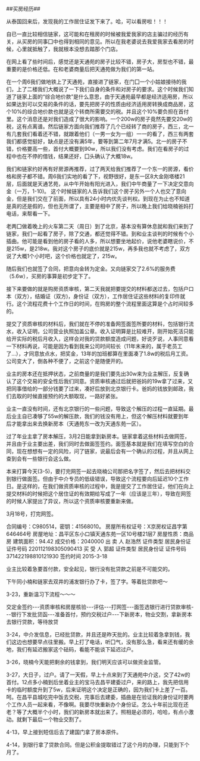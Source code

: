 ##买房经历##

   从泰国回来后，发现我的工作居住证发下来了。哈，可以看房啦！！！

   自已一直比较相信链家，这可能和在租房的时候被我爱我家的店主骗过的经历有关，从买房的同事囗中也得到相同的意见。所以在我老婆说去我爱我家去看房的时候，心里就抵触了，我就根本没想去踏那个门店。

   在网上看了些时间后，感觉还是天通苑的房子比较不错，房子大，房型也不错，最重要的是价格还低。在和老婆商量后把天通苑做为我们的第一站。
   
   在一个周6我们做地铁上了天通苑，直接进了链家，在门囗一个小姑娘接待的我们，上了二楼我们大概说了一下我们自身的条件和对房子的要求。这个时候我们知道了链家上面的“综合地价款”是什么意思，由于天通苑最早都是经济适用房，所以如果达到可以交易的条件的话，要先把房子的性质由经济适用房转换成商品房，这个10%的综合地价款也就是这个转商所需要交的税。并且这个10%要负担在首付里。这个消息还是对我们造成了很大的影响。一个200w的房子竟然先要交20w的税，这有点离谱。然后链家方面向我们推荐了几个已经转了商的房子，西三，北一有几套我们看着还不错，就跟着他们（一男一女为一组）一一的看了，西三有两套我们都感觉挺好，缺点是还没有满5年，要等到第二年7月才满5。北一的房子不错，价格要高一些，首付大概要到90w，所以我们没有考虑。我们在看房子的过程中也在不停的借钱，结果还好，囗头确认了大概18w。

   我们和链家约好再有好房源再推荐，过了两天给我们推荐了一个东一的房源，看价格和房子都不错。周6我们实地的看了下，视野很好，是东一区8大金刚塔楼21层，后面就是天通艺苑，从中午开始有阳光进入，我们中午商量了一下决定交意向金（一万，1-10)。 这个时候链家的人告诉我们这个房子另外一个人也交了意向金，但是我们交在了前面，所以具有24小时内优先谈判权。到现在为止也不知道是真的还是假的，但也无所谓了，主要是相中了房子，所以晚上我们给晓楠爸妈打电话，来帮看一下。

   老两囗做着晚上的火车第二天（周日）到了北京，基本没有算休息就和我们来到了链家，我们一起看了房子，除了交通，都还觉得不错。到和业主谈判的时候有个小插曲。他可能是看到他的房子看的人多，所以想要坐地起价，说他老婆瞎说价，不是215w，是218w。我对这个房子的底价就是215w，再多我也就不考虑了，双方说了大概1个小时吧，这个价格也就定了，215w。

   随后我们也就签了合同，把意向金转为定金。又向链家交了2.6%的服务费（5.6w），买房的事算是初步定下了。

   接下来要做的就是购房资质审核，第二天我就把要提交的材料都送过去，包括户口本（双方），结婚证（双方)，身份证（双方），工作居住证这些材料的复印件就行。这个流程花费十个工作日的时间，在购房的整个流程里面这算是个占时间较多的。

   提交了资质审核的材料后，我们就在不停的准备网签面签所要的材料，包括银行流水，收入证明，公司营业执照加盖公章。收入证明算是比较难开，刚开始死活只能给开实际的税后月收入，这样会对我的贷款额度造成问题，好说歹说，人事同意看一下材料再说，可能是因为看到我来公司时间较长（11年末来的，属于老员工了...），才同意放点水，把奖金，13年的加班都算在里面凑了1.8w的税后月工资。公司变大了，倒各种不便了，之前这个是随便开的。

   业主的房本还在抵押状态，之前商量的是我们要先出30w来为业主解压，反复确认了这个交易的安全性后我们同意。资质审核通过后就把爸妈的19w拿了过来，又把同事借给的一部分钱要了过来，凑好后放到北京银行卡。爸妈的钱放到邮政，我们去取的时候直接预约的大额取现，一路好紧张。

   业主一直没有时间，还有北京银行的一些问题，导致这个解压的过程一直延期。最后业主自已凑够了55w的解压款，我们的钱没有用上，但这个解压材料就要到年后才能拿出来去换新房本（天通苑东一改为天通东苑一区）。

   过了年业主拿了房本解压，3月2日能拿到新房本。链家拿着这些材料去做网签，并且由于业主要出差，我们同时去做面签签约。面签基本就是我们在填写空白的合同，现在想想有一定的风险，问了链家，说最后会有一个确认的过程，并且从网上查到会有一些银行会这么做。

   本来打算今天(3-5)，要打完网签一起去晓楠公司那把名字签了，然后去把材料交到银行做面签。但由于中介专员的低级错误，导致这个流程要向后延迟10个工作日。是这样的，在我们做资质审核的过程中，我是提交了工作居住证，他们在向上提交材料的时候把这个居住证的有效期给写成了一年（应该是三年），导致在网签的时候人家提出了异议，所以这个资质审核要重新来做。

   3月18号，打完网签。
   
   合同编号：C980514，密钥：41568010。
   房屋所有权证号：X京房权证昌字第646464号
   房屋地址：昌平区东小口镇天通东苑一区10号楼21层7
   房屋性质：商品房
   建筑面积：94.42
   成交价格：2040000
   出 卖 人	赵浩然	证件类型	居民身份证	证件号码	220112198305090413
   买 受 人	郭超	证件类型	居民身份证	证件号码	371422198810121930
   签约时间	2015-3-18
   
   业主比较着急要首付款，安全起见，银行没有批贷款之前是不可能交的。

   下午同小楠和链家去双井的浦发银行办了卡，签了字。等着批贷款吧～

   3-23，重新温习下流程～～～
   
   交定金签约---资质审核和房屋核验---评估---打网签---面签选银行进行贷款审核---银行下发批贷函---准备首付，预约交税过户---下新房本，物业交割，拿新房本去银行贷款，等待放贷

   3-24，中介发信息，已经批贷款，并且还是昨天批的。业主比较着急拿到钱，我们这边也想要早点往里搬。早上打了电话，听囗气，没有那么急，看来还有缓的余地，我们有延迟搬家这个砝码，看能不能谈下延迟过户。

   3-26，晓楠今天能把剩余的钱拿到，我们明天应该可以做资金监管。

   3-27，大日子，过户。请了一天假，早上十点来到了天通苑中介这，交了42w的首付。12点多小楠到后坐着业主的宝马去昌平建委过户，来的路上，我先把信用卡的临时额度升到了5w，后来证明这个决定是正确的，因为我们卡上差了一百。呵。在昌平县城吃完中饭去交税，完事后去建委，插曲是在验证我的身份证时要两个工作人员一起来看，不像啊。我要尽快重新办个身份证。怎么十年前比现在还老？等了大概半个小时，我们的新房本就出来了。照相是必须的，哈哈，有点小激动。就剩下最后一个物业交割了。

   4-13，早上接到短信后去了建国门拿了房本原件。

   4-14，到银行拿了贷款合同。但是公积金提取错过了这个月的办理，只能到下个月了。
